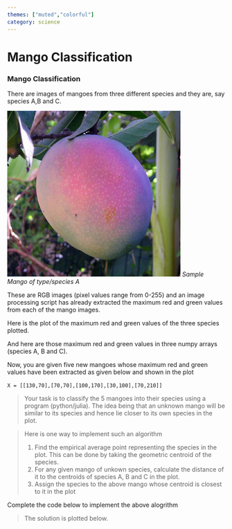 ```yaml
---
themes: ["muted","colorful"]
category: science
---
```


# Mango Classification
### Mango Classification
There are images of mangoes from three different species and they are, say species A,B and C.

![sample_mango](images/Mango_Maya.jpg)
*Sample Mango of type/species A*

These are RGB images (pixel values range from 0-255) and an image processing script has already 
extracted the maximum red and green values from each of the mango images.

Here is the plot of the maximum red and green values of the three species plotted.

<script type="py">
	from pyscript import display,HTML
	from matplotlib import pyplot as plt
	import seaborn as sns
	import numpy as np
	############ 
	np.random.seed(0)
	N = 10
	Amean, Bmean, Cmean = map(np.array, [(80,200),(100,50),(50,150)])
	A,B,C = map(lambda x: 20*np.random.randn(N,2)+x, [Amean, Bmean, Cmean])
</script>

And here are those maximum red and green values in three numpy arrays (species A, B and C).
<script id="mango_data" type="py" terminal> 
	print(f"A = {A}")
	print(f"\n\nB = {B}")
	print(f"\n\nC = {C}")

</script>

<div id="mangoes"> <div class="loader"></div> </div>

<script type="py" target="mangoes">
	############
	sns.set_style("whitegrid")
	marker = "P"
	sns.scatterplot(x=A[:,0],y=A[:,1], label='A', marker=marker, color='red')
	sns.scatterplot(x=B[:,0],y=B[:,1], label='B', marker=marker, color='green')
	sns.scatterplot(x=C[:,0],y=C[:,1], label='C', marker=marker, color='blue')
	#############
	display(plt, append=False, target="mangoes")
	display(HTML("<em>Mangoes from 3 species</em>"))
	#from pyscript import window
	#window.alert("ok")
</script>


Now, you are given five new mangoes whose maximum red and green values
have been extracted as given below and shown in the plot

<pre><code class="python">X = [[130,70],[70,70],[100,170],[30,100],[70,210]]
</code></pre>

<div id="unknown_mangoes"> <div class="loader"></div> </div>
<script type='py' target="unknown_mangoes">
  X = np.array([[130,70],[70,70],[100,170],[30,100],[70,210]])
  display(X,append=0, target="unknown_mangoes")
  sns.scatterplot(x=X[:,0],y=X[:,1], color="black", marker='D')
  display(plt,append=False)
  display(HTML("<em>5 unkown mangoes</em>"))
</script>


>Your task is to classify the 5 mangoes into their species using a program (python/julia).
The idea being that an unknown mango will be similar to its species
and hence lie closer to its own species in the plot.

> Here is one way to implement such an algorithm
>1. Find the empirical average point representing the species in the plot. 
This can be done by taking the geometric centroid of the species.
>2. For any given mango of unkown species, calculate the distance of it
to the centroids of species A, B and C in the plot.
>3. Assign the species to the above mango whose centroid is 
closest to it in the plot


Complete the code below to implement the above alogrithm
<!-- SETUP NEW ENV FOR PY_EDITOR -->
<script type="py-editor" env="sampy1" config="./editor.toml" setup>
	import numpy as np
	np.random.seed(0)
	N = 10
	Amean, Bmean, Cmean = map(np.array, [(80,200),(100,50),(50,150)])
	A,B,C = map(lambda x: 20*np.random.randn(N,2)+x, [Amean, Bmean, Cmean])
	############
	X = np.array([[130,70],[70,70],[100,170],[30,100],[70,210]])
</script>

<script type="py-editor" env="sampy1">
def centroid(points):
	#points is nx2 numpy array where rows are 2D points/vectors, n is number of points 
	#you may use numpy functions
	#write code here to return the geometric centroid of the points
	return ... 

def distance(x,y):
    #x,y are 2D numpy arrays 
    #write code to return the distance between x and y
    #you may use numpy functions
	return ...  

def classify(x):
	# x is the position of a single mango

	distA, distB, distC = [distance(x,c) for c in [cA,cB,cC]]

	if distA < distB and distA < distC: return 'A'
	elif distB < distA and distB < distC: return 'B'
	else: return 'C'
	 	

### MAIN ALGORIGHTM ###

# get centroids
cA = centroid(A);cB = centroid(B);cC = centroid(C)

# classify
colors = {'A':'red', 'B':'green', 'C':'blue'}

for mango in X:
	closest_species = classify(mango)
	print(mango, '--->', closest_species)
</script>


>The solution is plotted below.
<div id='sol'><div class="loader"></div></div>
<script type='py' src="./sol.py" target="sol"></script>

